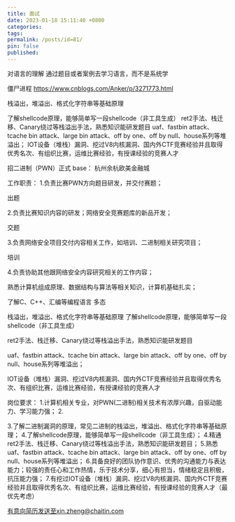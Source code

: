 ```yaml
---
title: 面试
date: 2023-01-18 15:11:40 +0800
categories: 
tags: 
permalink: /posts/id=81/
pin: false
published:
---
```



对语言的理解 通过题目或者案例去学习语言，而不是系统学








僵尸进程
https://www.cnblogs.com/Anker/p/3271773.html

栈溢出，堆溢出、格式化字符串等基础原理


了解shellcode原理，能够简单写一段shellcode（非工具生成）
ret2手法、栈迁移、Canary绕过等栈溢出手法，熟悉知识能研发题目
uaf、fastbin attack、tcache bin attack、large bin attack、off by one、off by null、house系列等堆溢出；
IOT设备（堆栈）漏洞、挖过V8内核漏洞、国内外CTF竞赛经验并且取得优秀名次、有组织比赛，运维比赛经验，有授课经验的竞赛人才






招二进制（PWN）正式
base：
杭州余杭欧美金融城

工作职责：
1.负责比赛PWN方向题目研发，并交付赛题；

出题


2.负责比赛知识内容的研发；网络安全竞赛题库的新品开发；


交题


3.负责网络安全项目交付内容相关工作，如培训、二进制相关研究项目；


培训

4.负责协助其他跟网络安全内容研究相关的工作内容；


熟悉计算机组成原理、数据结构与算法等相关知识，计算机基础扎实；




了解C、C++、汇编等编程语言
多态



栈溢出，堆溢出、格式化字符串等基础原理
了解shellcode原理，能够简单写一段shellcode（非工具生成）






ret2手法、栈迁移、Canary绕过等栈溢出手法，熟悉知识能研发题目



uaf、fastbin attack、tcache bin attack、large bin attack、off by one、off by null、house系列等堆溢出；



IOT设备（堆栈）漏洞、挖过V8内核漏洞、国内外CTF竞赛经验并且取得优秀名次、有组织比赛，运维比赛经验，有授课经验的竞赛人才





















岗位要求：
1.计算机相关专业，对PWN(二进制)相关技术有浓厚兴趣，自驱动能力、学习能力强；
2.



3.了解二进制漏洞的原理，常见二进制的栈溢出，堆溢出、格式化字符串等基础原理；
4.了解shellcode原理，能够简单写一段shellcode（非工具生成）；
4.精通ret2手法、栈迁移、Canary绕过等栈溢出手法，熟悉知识能研发题目；
5.熟悉uaf、fastbin attack、tcache bin attack、large bin attack、off by one、off by null、house系列等堆溢出；
6.具备良好的团队协作意识、优秀的沟通能力与表达能力；较强的责任心和工作热情，乐于技术分享，细心有担当，情绪稳定且积极，抗压能力强；
7.有挖过IOT设备（堆栈）漏洞、挖过V8内核漏洞、国内外CTF竞赛经验并且取得优秀名次、有组织比赛，运维比赛经验，有授课经验的竞赛人才（最优先考虑）

有意向简历发送至xin.zheng@chaitin.com











